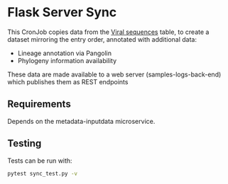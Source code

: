 # Flask Server Sync

This CronJob copies data from the [Viral sequences](https://www.covid19dataportal.org/sequences?db=embl-covid19) table, to create a dataset mirroring the entry order, annotated with additional data:

- Lineage annotation via Pangolin
- Phylogeny information availability

These data are made available to a web server (samples-logs-back-end) which publishes them as REST endpoints

## Requirements

Depends on the metadata-inputdata microservice.

## Testing

Tests can be run with:
```sh
pytest sync_test.py -v
```

